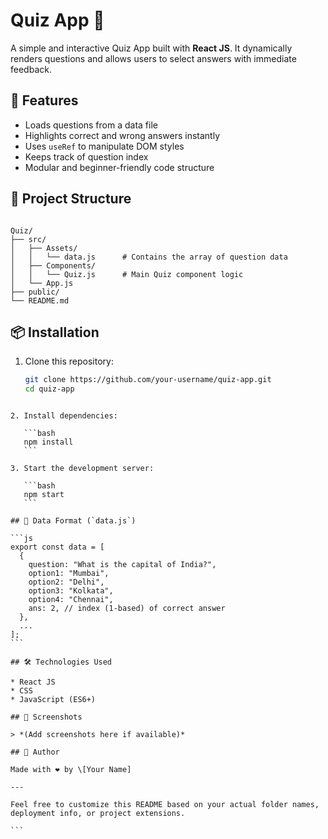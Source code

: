 
# Quiz App 🧠

A simple and interactive Quiz App built with **React JS**. It dynamically renders questions and allows users to select answers with immediate feedback.

## 🚀 Features

- Loads questions from a data file
- Highlights correct and wrong answers instantly
- Uses `useRef` to manipulate DOM styles
- Keeps track of question index
- Modular and beginner-friendly code structure

## 📁 Project Structure

```

Quiz/
├── src/
│   ├── Assets/
│   │   └── data.js      # Contains the array of question data
│   ├── Components/
│   │   └── Quiz.js      # Main Quiz component logic
│   └── App.js
├── public/
└── README.md

````

## 📦 Installation

1. Clone this repository:
   ```bash
   git clone https://github.com/your-username/quiz-app.git
   cd quiz-app
````

2. Install dependencies:

   ```bash
   npm install
   ```

3. Start the development server:

   ```bash
   npm start
   ```

## 🧠 Data Format (`data.js`)

```js
export const data = [
  {
    question: "What is the capital of India?",
    option1: "Mumbai",
    option2: "Delhi",
    option3: "Kolkata",
    option4: "Chennai",
    ans: 2, // index (1-based) of correct answer
  },
  ...
];
```

## 🛠️ Technologies Used

* React JS
* CSS
* JavaScript (ES6+)

## 📸 Screenshots

> *(Add screenshots here if available)*

## 🙌 Author

Made with ❤️ by \[Your Name]

---

Feel free to customize this README based on your actual folder names, deployment info, or project extensions.

```

